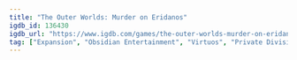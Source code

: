 ```yaml
---
title: "The Outer Worlds: Murder on Eridanos"
igdb_id: 136430
igdb_url: "https://www.igdb.com/games/the-outer-worlds-murder-on-eridanos"
tag: ["Expansion", "Obsidian Entertainment", "Virtuos", "Private Division", "Shooter", "Role-playing (RPG)", "Single player", "First person", "Action", "Science fiction", "Open world"]
---
```

